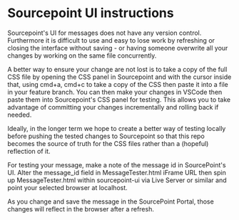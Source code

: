 # Sourcepoint UI instructions

Sourcepoint's UI for messages does not have any version control.  Furthermore it is difficult to use and easy to lose work by refreshing or closing the interface without saving - or having someone overwrite all your changes by working on the same file concurrently.

A better way to ensure your change are not lost is to take a copy of the full CSS file by opening the CSS panel in Sourcepoint and with the cursor inside that, using cmd+a, cmd+c to take a copy of the CSS then paste it into a file in your feature branch.  You can then make your changes in VSCode then paste them into Sourcepoint's CSS panel for testing. This allows you to take advantage of committing your changes incrementally and rolling back if needed.

Ideally, in the longer term we hope to create a better way of testing locally before pushing the tested changes to Sourcepoint so that this repo becomes the source of truth for the CSS files rather than a (hopeful) reflection of it.

For testing your message, make a note of the message id in SourcePoint's UI.  Alter the message_id field in MessageTester.html iFrame URL then spin up MessageTester.html within sourcepoint-ui via Live Server or similar and point your selected browser at localhost.

As you change and save the message in the SourcePoint Portal, those changes will reflect in the browser after a refresh.
